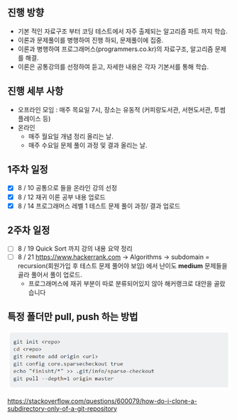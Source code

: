 ## 진행 방향
- 기본 적인 자료구조 부터 코딩 테스트에서 자주 출제되는 알고리즘 파트 까지 학습.
- 이론과 문제풀이를 병행하여 진행 하되, 문제풀이에 집중.
- 이론과 병행하여 프로그래머스(programmers.co.kr)의 자료구조, 알고리즘 문제를 해결.
- 이론은 공통강의를 선정하여 듣고,  자세한 내용은 각자 기본서를 통해 학습. 

## 진행 세부 사항
- 오프라인 모임 : 매주 목요일 7시, 장소는 유동적 (커피랑도서관, 서현도서관, 투썸플레이스 등)
- 온라인
	- 매주 월요일 개념 정리 올리는 날.
	- 매주 수요일 문제 풀이 과정 및 결과 올리는 날.

## 1주차 일정
- [x] 8 / 10 공통으로 들을 온라인 강의 선정 
- [x] 8 / 12 재귀 이론 공부 내용 업로드
- [x] 8 / 14  프로그래머스 레벨 1 테스트 문제 풀이 과정/ 결과 업로드 

## 2주차 일정
- [ ] 8 / 19 Quick Sort 까지 강의 내용 요약 정리
- [ ] 8 / 21 https://www.hackerrank.com -> Algorithms -> subdomain = recursion(회원가입 후 테스트 문제 풀어야 보임) 에서 난이도 **medium** 문제들을 골라 풀어서 풀이 업로드.  
  - 프로그래머스에 재귀 부분이 따로 분류되어있지 않아 해커랭크로 대안을 골랐습니다

## 특정 폴더만 pull, push 하는 방법
![](images/특정폴더git.png)

https://stackoverflow.com/questions/600079/how-do-i-clone-a-subdirectory-only-of-a-git-repository

